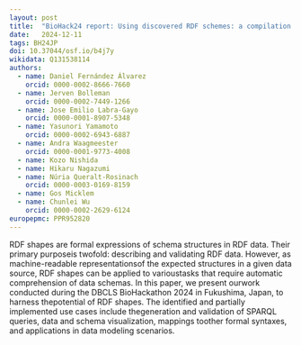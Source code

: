 ```yaml
---
layout: post
title:  "BioHack24 report: Using discovered RDF schemes: a compilation of potential use cases for shapes reusage"
date:   2024-12-11
tags: BH24JP
doi: 10.37044/osf.io/b4j7y
wikidata: Q131538114
authors:
  - name: Daniel Fernández Álvarez
    orcid: 0000-0002-8666-7660
  - name: Jerven Bolleman
    orcid: 0000-0002-7449-1266
  - name: Jose Emilio Labra-Gayo
    orcid: 0000-0001-8907-5348
  - name: Yasunori Yamamoto
    orcid: 0000-0002-6943-6887
  - name: Andra Waagmeester
    orcid: 0000-0001-9773-4008
  - name: Kozo Nishida
  - name: Hikaru Nagazumi
  - name: Núria Queralt-Rosinach
    orcid: 0000-0003-0169-8159
  - name: Gos Micklem
  - name: Chunlei Wu
    orcid: 0000-0002-2629-6124
europepmc: PPR952820
---
```


RDF shapes are formal expressions of schema structures in RDF data. Their primary purposeis twofold: describing and validating RDF data. However, as machine-readable representationsof the expected structures in a given data source, RDF shapes can be applied to varioustasks that require automatic comprehension of data schemas. In this paper, we present ourwork conducted during the DBCLS BioHackathon 2024 in Fukushima, Japan, to harness thepotential of RDF shapes. The identified and partially implemented use cases include thegeneration and validation of SPARQL queries, data and schema visualization, mappings toother formal syntaxes, and applications in data modeling scenarios.

